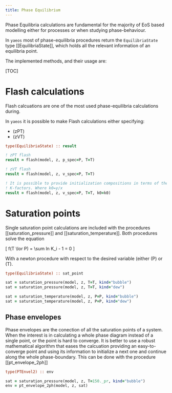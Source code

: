 ```yaml
---
title: Phase Equilibrium
---
```


Phase Equilibria calculations are fundamental for the majority of EoS based
modelling either for processes or when studying phase-behaviour.

In `yaeos` most of phase-equilibria procedures return the `EquilibriaState`
type [[EquilibriaState]], which holds all the relevant information of an
equilibria point.

The implemented methods, and their usage are:

[TOC]

# Flash calculations
Flash calcuations are one of the most used phase-equilibria calculations during.

In `yaeos` it is possible to make Flash calculations either specifying:

- \(zPT\)
- \(zVT\)

```fortran
type(EquilibriaState) :: result

! zPT flash
result = flash(model, z, p_spec=P, T=T)

! zVT flash
result = flash(model, z, v_spec=P, T=T)

! It is possible to provide initialization compositions in terms of the
! K-factors. Where k0=y/x
result = flash(model, z, v_spec=P, T=T, k0=k0)
```

# Saturation points
Single saturation point calculations are included with the procedures
[[saturation_pressure]] and [[saturation_temperature]]. Both procedures solve
the equation

\[
f(T \lor P) = \sum ln K_i - 1 = 0
\]

With a newton procedure with respect to the desired variable (either \(P\) or
\(T\).

```fortran
type(EquilibriaState) :: sat_point

sat = saturation_pressure(model, z, T=T, kind="bubble")
sat = saturation_pressure(model, z, T=T, kind="dew")

sat = saturation_temperature(model, z, P=P, kind="bubble")
sat = saturation_temperature(model, z, P=P, kind="dew")
```

## Phase envelopes
Phase envelopes are the conection of all the saturation points of a system.
When the interest is in calculating a whole phase diagram instead of a single
point, or the point is hard to converge. It is better to use a robust
mathematical algorithm that eases the calcuation providing an easy-to-converge
point and using its information to initialize a next one and continue along the
whole phase-boundary. This can be done with the procedure [[pt_envelope_2ph]]

```fortran
type(PTEnvel2) :: env

sat = saturation_pressure(model, z, T=150._pr, kind="bubble")
env = pt_envelope_2ph(model, z, sat)
```